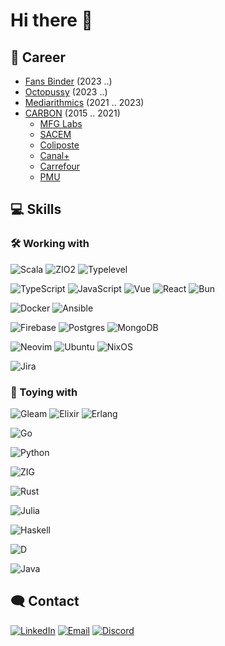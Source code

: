 # Hi there 👋

<!--
**rbobillot/rbobillot** is a ✨ _special_ ✨ repository because its `README.md` (this file) appears on your GitHub profile.

Here are some ideas to get you started:

- 🔭 I’m currently working on ...
- 🌱 I’m currently learning ...
- 👯 I’m looking to collaborate on ...
- 🤔 I’m looking for help with ...
- 💬 Ask me about ...
- 📫 How to reach me: ...
- 😄 Pronouns: ...
- ⚡ Fun fact: ...
-->

## 💼 Career

- [Fans Binder](https://fansbinder.com/) (2023 ..)
- [Octopussy]() (2023 ..)
- [Mediarithmics](https://www.mediarithmics.io/) (2021 .. 2023)
- [CARBON](https://carbon-it.fr/) (2015 .. 2021)
  - [MFG Labs](https://www.mfglabs.com/)
  - [SACEM](https://www.sacem.fr/)
  - [Coliposte](https://www.coliposte.net/default.htm)
  - [Canal+](https://www.canalplusgroup.com/fr)
  - [Carrefour](https://www.carrefour.fr/)
  - [PMU](https://www.pmu.fr/)

## 💻 Skills

### 🛠 Working with

![Scala](https://img.shields.io/badge/scala-CC342D.svg?style=for-the-badge&logo=scala&logoColor=white)
![ZIO2](https://img.shields.io/badge/zio2-CC342D.svg?style=for-the-badge&logo=zio2&logoColor=white)
![Typelevel](https://img.shields.io/badge/typelevel-ff455a.svg?style=for-the-badge&logo=typelevel&logoColor=white)

![TypeScript](https://img.shields.io/badge/typescript-007acc.svg?style=for-the-badge&logo=typescript&logoColor=white)
![JavaScript](https://img.shields.io/badge/javascript-eed91c.svg?style=for-the-badge&logo=javascript&logoColor=white)
![Vue](https://img.shields.io/badge/vue-42b982.svg?style=for-the-badge&logo=vue&logoColor=white)
![React](https://img.shields.io/badge/react-57c4db.svg?style=for-the-badge&logo=react&logoColor=white)
![Bun](https://img.shields.io/badge/bun-f473b6.svg?style=for-the-badge&logo=bun&logoColor=white)

![Docker](https://img.shields.io/badge/docker-1d63ed.svg?style=for-the-badge&logo=docker&logoColor=white)
![Ansible](https://img.shields.io/badge/ansible-000000.svg?style=for-the-badge&logo=ansible&logoColor=white)

![Firebase](https://img.shields.io/badge/firebase-F5820D.svg?style=for-the-badge&logo=firebase&logoColor=white)
![Postgres](https://img.shields.io/badge/postgres-316192.svg?style=for-the-badge&logo=postgresql&logoColor=white)
![MongoDB](https://img.shields.io/badge/mongodb-00684a.svg?style=for-the-badge&logo=mongodb&logoColor=white)

![Neovim](https://img.shields.io/badge/NeoVim-57A143.svg?&style=for-the-badge&logo=neovim&logoColor=white)
![Ubuntu](https://img.shields.io/badge/ubuntu-CC342D.svg?style=for-the-badge&logo=ubuntu&logoColor=white)
![NixOS](https://img.shields.io/badge/nixos-1793D1.svg?style=for-the-badge&logo=nixos&logoColor=white)

![Jira](https://img.shields.io/badge/jira-0A0FFF.svg?style=for-the-badge&logo=jira&logoColor=white)

### 🔨 Toying with

![Gleam](https://img.shields.io/badge/gleam-ffaff4.svg?style=for-the-badge&logo=gleam&logoColor=white)
![Elixir](https://img.shields.io/badge/elixir-4B275F.svg?style=for-the-badge&logo=elixir&logoColor=white)
![Erlang](https://img.shields.io/badge/erlang-a80532.svg?style=for-the-badge&logo=erlang&logoColor=white)

![Go](https://img.shields.io/badge/go-007d9d.svg?style=for-the-badge&logo=go&logoColor=white)

![Python](https://img.shields.io/badge/python-4988b4.svg?style=for-the-badge&logo=python&logoColor=white)

![ZIG](https://img.shields.io/badge/zig-f6a41c.svg?style=for-the-badge&logo=zig&logoColor=white)

![Rust](https://img.shields.io/badge/rust-f85208.svg?style=for-the-badge&logo=rust&logoColor=white)

![Julia](https://img.shields.io/badge/julia-4063d7.svg?style=for-the-badge&logo=julia&logoColor=white)

![Haskell](https://img.shields.io/badge/haskell-5e4f86.svg?style=for-the-badge&logo=haskell&logoColor=white)

![D](https://img.shields.io/badge/d-b03931.svg?style=for-the-badge&logo=d&logoColor=white)

![Java](https://img.shields.io/badge/java-3a75af.svg?style=for-the-badge&logo=java&logoColor=white)

## 🗨️ Contact

[![LinkedIn](https://img.shields.io/badge/linkedin-0077B5.svg?style=for-the-badge&logo=linkedin&logoColor=white)](https://www.linkedin.com/in/raphaelbobillot)
[![Email](https://img.shields.io/badge/Email-2650ee?style=for-the-badge&logo=hey&logoColor=FFF)](mailto:raphael.bobillot@gmail.com)
[![Discord](https://img.shields.io/badge/Mraiih-7289DA.svg?style=for-the-badge&logo=discord&logoColor=white)](https://discord.com/users/raphaelbobillot)
